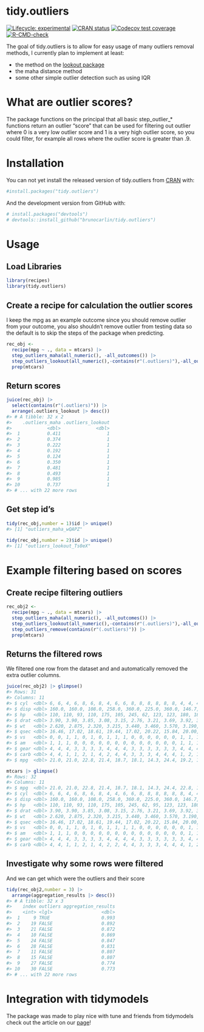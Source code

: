 
<!-- README.md is generated from README.Rmd. Please edit that file -->

# tidy.outliers

<!-- badges: start -->

[![Lifecycle:
experimental](https://img.shields.io/badge/lifecycle-experimental-orange.svg)](https://www.tidyverse.org/lifecycle/#experimental)
[![CRAN
status](https://www.r-pkg.org/badges/version/tidy.outliers)](https://CRAN.R-project.org/package=tidy.outliers)
[![Codecov test
coverage](https://codecov.io/gh/brunocarlin/tidy.outliers/branch/master/graph/badge.svg)](https://codecov.io/gh/brunocarlin/tidy.outliers?branch=master)
[![R-CMD-check](https://github.com/brunocarlin/tidy.outliers/workflows/R-CMD-check/badge.svg)](https://github.com/brunocarlin/tidy.outliers/actions)
<!-- badges: end -->

The goal of tidy.outliers is to allow for easy usage of many outliers
removal methods, I currently plan to implement at least:

-   the method on the [lookout
    package](https://github.com/Sevvandi/lookout)
-   the maha distance method
-   some other simple outlier detection such as using IQR

# What are outlier scores?

The package functions on the principal that all basic step_outlier\_\*
functions return an outlier “score” that can be used for filtering out
outlier where 0 is a very low outlier score and 1 is a very high outlier
score, so you could filter, for example all rows where the outlier score
is greater than .9.

# Installation

You can not yet install the released version of tidy.outliers from
[CRAN](https://CRAN.R-project.org) with:

``` r
#install.packages("tidy.outliers")
```

And the development version from GitHub with:

``` r
# install.packages("devtools")
# devtools::install_github("brunocarlin/tidy.outliers")
```

# Usage

## Load Libraries

``` r
library(recipes)
library(tidy.outliers)
```

## Create a recipe for calculation the outlier scores

I keep the mpg as an example outcome since you should remove outlier
from your outcome, you also shouldn’t remove outlier from testing data
so the default is to skip the steps of the package when predicting.

``` r
rec_obj <-
  recipe(mpg ~ ., data = mtcars) |>
  step_outliers_maha(all_numeric(), -all_outcomes()) |>
  step_outliers_lookout(all_numeric(),-contains(r"(.outliers)"),-all_outcomes()) |> 
  prep(mtcars)
```

## Return scores

``` r
juice(rec_obj) |> 
  select(contains(r"(.outliers)")) |> 
  arrange(.outliers_lookout |> desc())
#> # A tibble: 32 x 2
#>    .outliers_maha .outliers_lookout
#>             <dbl>             <dbl>
#>  1          0.411                 1
#>  2          0.374                 1
#>  3          0.222                 1
#>  4          0.192                 1
#>  5          0.124                 1
#>  6          0.350                 1
#>  7          0.481                 1
#>  8          0.493                 1
#>  9          0.985                 1
#> 10          0.737                 1
#> # ... with 22 more rows
```

## Get step id’s

``` r
tidy(rec_obj,number = 1)$id |> unique()
#> [1] "outliers_maha_wQAPZ"
```

``` r
tidy(rec_obj,number = 2)$id |> unique()
#> [1] "outliers_lookout_Ts0eX"
```

# Example filtering based on scores

## Create recipe filtering outliers

``` r
rec_obj2 <-
  recipe(mpg ~ ., data = mtcars) |>
  step_outliers_maha(all_numeric(), -all_outcomes()) |>
  step_outliers_lookout(all_numeric(),-contains(r"(.outliers)"),-all_outcomes()) |> 
  step_outliers_remove(contains(r"(.outliers)")) |> 
  prep(mtcars)
```

## Returns the filtered rows

We filtered one row from the dataset and and automatically removed the
extra outlier columns.

``` r
juice(rec_obj2) |> glimpse()
#> Rows: 31
#> Columns: 11
#> $ cyl  <dbl> 6, 6, 4, 6, 8, 6, 8, 4, 6, 6, 8, 8, 8, 8, 8, 8, 4, 4, 4, 4, 8, 8,~
#> $ disp <dbl> 160.0, 160.0, 108.0, 258.0, 360.0, 225.0, 360.0, 146.7, 167.6, 16~
#> $ hp   <dbl> 110, 110, 93, 110, 175, 105, 245, 62, 123, 123, 180, 180, 180, 20~
#> $ drat <dbl> 3.90, 3.90, 3.85, 3.08, 3.15, 2.76, 3.21, 3.69, 3.92, 3.92, 3.07,~
#> $ wt   <dbl> 2.620, 2.875, 2.320, 3.215, 3.440, 3.460, 3.570, 3.190, 3.440, 3.~
#> $ qsec <dbl> 16.46, 17.02, 18.61, 19.44, 17.02, 20.22, 15.84, 20.00, 18.30, 18~
#> $ vs   <dbl> 0, 0, 1, 1, 0, 1, 0, 1, 1, 1, 0, 0, 0, 0, 0, 0, 1, 1, 1, 1, 0, 0,~
#> $ am   <dbl> 1, 1, 1, 0, 0, 0, 0, 0, 0, 0, 0, 0, 0, 0, 0, 0, 1, 1, 1, 0, 0, 0,~
#> $ gear <dbl> 4, 4, 4, 3, 3, 3, 3, 4, 4, 4, 3, 3, 3, 3, 3, 3, 4, 4, 4, 3, 3, 3,~
#> $ carb <dbl> 4, 4, 1, 1, 2, 1, 4, 2, 4, 4, 3, 3, 3, 4, 4, 4, 1, 2, 1, 1, 2, 2,~
#> $ mpg  <dbl> 21.0, 21.0, 22.8, 21.4, 18.7, 18.1, 14.3, 24.4, 19.2, 17.8, 16.4,~
```

``` r
mtcars |> glimpse()
#> Rows: 32
#> Columns: 11
#> $ mpg  <dbl> 21.0, 21.0, 22.8, 21.4, 18.7, 18.1, 14.3, 24.4, 22.8, 19.2, 17.8,~
#> $ cyl  <dbl> 6, 6, 4, 6, 8, 6, 8, 4, 4, 6, 6, 8, 8, 8, 8, 8, 8, 4, 4, 4, 4, 8,~
#> $ disp <dbl> 160.0, 160.0, 108.0, 258.0, 360.0, 225.0, 360.0, 146.7, 140.8, 16~
#> $ hp   <dbl> 110, 110, 93, 110, 175, 105, 245, 62, 95, 123, 123, 180, 180, 180~
#> $ drat <dbl> 3.90, 3.90, 3.85, 3.08, 3.15, 2.76, 3.21, 3.69, 3.92, 3.92, 3.92,~
#> $ wt   <dbl> 2.620, 2.875, 2.320, 3.215, 3.440, 3.460, 3.570, 3.190, 3.150, 3.~
#> $ qsec <dbl> 16.46, 17.02, 18.61, 19.44, 17.02, 20.22, 15.84, 20.00, 22.90, 18~
#> $ vs   <dbl> 0, 0, 1, 1, 0, 1, 0, 1, 1, 1, 1, 0, 0, 0, 0, 0, 0, 1, 1, 1, 1, 0,~
#> $ am   <dbl> 1, 1, 1, 0, 0, 0, 0, 0, 0, 0, 0, 0, 0, 0, 0, 0, 0, 1, 1, 1, 0, 0,~
#> $ gear <dbl> 4, 4, 4, 3, 3, 3, 3, 4, 4, 4, 4, 3, 3, 3, 3, 3, 3, 4, 4, 4, 3, 3,~
#> $ carb <dbl> 4, 4, 1, 1, 2, 1, 4, 2, 2, 4, 4, 3, 3, 3, 4, 4, 4, 1, 2, 1, 1, 2,~
```

## Investigate why some rows were filtered

And we can get which were the outliers and their score

``` r
tidy(rec_obj2,number = 3) |> 
  arrange(aggregation_results |> desc())
#> # A tibble: 32 x 3
#>    index outliers aggregation_results
#>    <int> <lgl>                  <dbl>
#>  1     9 TRUE                   0.993
#>  2    19 FALSE                  0.892
#>  3    21 FALSE                  0.872
#>  4    10 FALSE                  0.869
#>  5    24 FALSE                  0.847
#>  6    28 FALSE                  0.831
#>  7    11 FALSE                  0.807
#>  8    15 FALSE                  0.807
#>  9    27 FALSE                  0.774
#> 10    30 FALSE                  0.773
#> # ... with 22 more rows
```

# Integration with tidymodels

The package was made to play nice with tune and friends from tidymodels
check out the article on our
[page](https://brunocarlin.github.io/tidy.outliers/articles/integration_tidymodels.html)!
